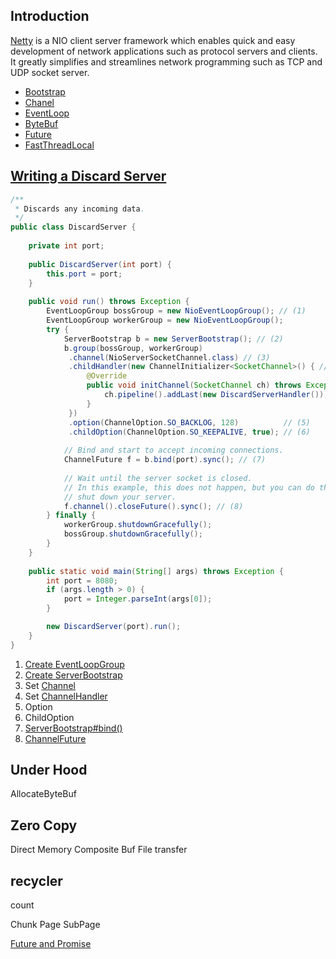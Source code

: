 ## Introduction

[Netty](https://netty.io) is a NIO client server framework which enables quick and easy development of network applications such as protocol servers and clients. It greatly simplifies and streamlines network programming such as TCP and UDP socket server.


- [Bootstrap](/docs/CS/Java/Netty/Bootstrap.md)
- [Chanel](/docs/CS/Java/Netty/Channel.md)
- [EventLoop](/docs/CS/Java/Netty/EventLoop.md)
- [ByteBuf](/docs/CS/Java/Netty/ByteBuf.md)
- [Future](/docs/CS/Java/Netty/Future.md)
- [FastThreadLocal](/docs/CS/Java/Netty/FastThreadLocal.md)


## [Writing a Discard Server](https://netty.io/wiki/user-guide-for-4.x.html#writing-a-discard-server)

```java
/**
 * Discards any incoming data.
 */
public class DiscardServer {
    
    private int port;
    
    public DiscardServer(int port) {
        this.port = port;
    }
    
    public void run() throws Exception {
        EventLoopGroup bossGroup = new NioEventLoopGroup(); // (1)
        EventLoopGroup workerGroup = new NioEventLoopGroup();
        try {
            ServerBootstrap b = new ServerBootstrap(); // (2)
            b.group(bossGroup, workerGroup)
             .channel(NioServerSocketChannel.class) // (3)
             .childHandler(new ChannelInitializer<SocketChannel>() { // (4)
                 @Override
                 public void initChannel(SocketChannel ch) throws Exception {
                     ch.pipeline().addLast(new DiscardServerHandler());
                 }
             })
             .option(ChannelOption.SO_BACKLOG, 128)          // (5)
             .childOption(ChannelOption.SO_KEEPALIVE, true); // (6)
    
            // Bind and start to accept incoming connections.
            ChannelFuture f = b.bind(port).sync(); // (7)
    
            // Wait until the server socket is closed.
            // In this example, this does not happen, but you can do that to gracefully
            // shut down your server.
            f.channel().closeFuture().sync(); // (8)
        } finally {
            workerGroup.shutdownGracefully();
            bossGroup.shutdownGracefully();
        }
    }
    
    public static void main(String[] args) throws Exception {
        int port = 8080;
        if (args.length > 0) {
            port = Integer.parseInt(args[0]);
        }

        new DiscardServer(port).run();
    }
}
```



1. [Create EventLoopGroup](/docs/CS/Java/Netty/EventLoop.md?id=create-nioeventloopgroup)
2. [Create ServerBootstrap](/docs/CS/Java/Netty/Bootstrap.md?id=create-serverbootstrap)
3. Set [Channel](/docs/CS/Java/Netty/Channel.md)
4. Set [ChannelHandler](/docs/CS/Java/Netty/ChannelHandler.md)
5. Option
6. ChildOption
7. [ServerBootstrap#bind()](/docs/CS/Java/Netty/Bootstrap.md?id=serverbootstrapbind-)
8. [ChannelFuture](/docs/CS/Java/Netty/Future.md)



## Under Hood

AllocateByteBuf

## Zero Copy

Direct Memory
Composite Buf
File transfer



## recycler
count

Chunk
Page
SubPage


[Future and Promise](/docs/CS/Java/Netty/Future.md)

